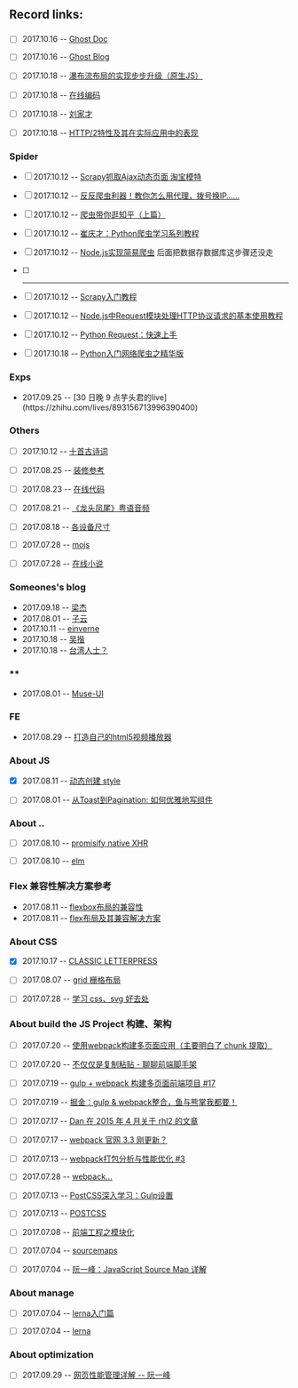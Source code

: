 ## Record links:


###
- [ ] 2017.10.16 -- [Ghost Doc](https://docs.ghost.org/v1/docs/working-with-ghost)
- [ ] 2017.10.16 -- [Ghost Blog](https://blog.ghost.org/)
- [ ] 2017.10.18 -- [瀑布流布局的实现步步升级（原生JS）](http://www.dengzhr.com/js/405)
- [ ] 2017.10.18 -- [在线编码](http://codepan.net/)
- [ ] 2017.10.18 -- [刘家才](http://liujiacai.net/about/)
- [ ] 2017.10.18 -- [HTTP/2特性及其在实际应用中的表现](https://juejin.im/post/59e46b2651882578b8185a05)



### Spider
- [ ] 2017.10.12 -- [Scrapy抓取Ajax动态页面 淘宝模特](http://www.jianshu.com/p/1e35bcb1cf21)
- [ ] 2017.10.12 -- [反反爬虫利器！教你怎么用代理，拨号换IP……](https://zhuanlan.zhihu.com/p/26876834)
- [ ] 2017.10.12 -- [爬虫带你逛知乎（上篇）](https://zhuanlan.zhihu.com/p/25084794)
- [ ] 2017.10.12 -- [崔庆才：Python爬虫学习系列教程](http://cuiqingcai.com/1052.html)
- [ ] 2017.10.12 -- [Node.js实现简易爬虫](https://segmentfault.com/a/1190000008745531) 后面把数据存数据库这步骤还没走
- [ ] -------------
- [ ] 2017.10.12 -- [Scrapy入门教程](http://scrapy-chs.readthedocs.io/zh_CN/1.0/intro/tutorial.html)
- [ ] 2017.10.12 -- [Node.js中Request模块处理HTTP协议请求的基本使用教程](https://teakki.com/p/57dfa8073c20b02e90a0d01e)
- [ ] 2017.10.12 -- [Python Request：快速上手](http://requests-docs-cn.readthedocs.io/zh_CN/latest/user/quickstart.html)
- [ ] 2017.10.18 -- [Python入门网络爬虫之精华版](https://github.com/lining0806/PythonSpiderNotes)


### Exps
* 2017.09.25 -- [30 日晚 9 点芋头君的live](https://<www class=""></www>zhihu.com/lives/893156713996390400)


### Others
- [ ] 2017.10.12 -- [十首古诗词](http://www.360doc.com/content/17/0508/04/10101824_651984976.shtml)
- [ ] 2017.08.25 -- [装修参考](https://zixuncooperation.html5.qq.com/coolread/article?showAttach=true&ch=900101&tagId=MttTagSource&tabId=98&docId=3273400111&bizId=16&extenddata=RN%3D0%26fSiteScore%3D70%26fWeight%3D0%26iBusinessId%3D85%26iClick%3D2495444%26iComment%3D1537%26iContent%3D6323%26iContentType%3D1%26iDupNum%3D0%26iExposure%3D44046359%26iPV%3D0%26iPics%3D40%26sAge%3D322%26sAlgorID%3D18%26sAlgorType%3D1%26sDataSrc%3D85%26sFirstStrategy%3D0%26sGrayPlatFormModelId%3D10122%26sIDFA%3D%26sIMSI%3D%26sImei%3D%26sLocation%3D93302%26sModelId%3D10122%26sPhone%3D%26sPostTime%3D1503099180%26sQBId%3D%26sQQ%3D%26sRecommDim%3DTopic%26sSecondStrategy%3D1%26sStrategyId%3DEXP%26sSubject%3D11902%26sTagId%3Dcoctr_cr_119%26sUserSex%3D252%26sZimeitiId%3DMzA4NDQzNDIwMQ%3D%3D&base64Guid=ODY1MDAwMDM5MDYyNjk0MDAwMDAwMDAwMDAwMGltZWk=&base64Imei=ODY1MDAwMDM5MDYyNjk0&cnettype=wifi&clientWidth=360.0)
- [ ] 2017.08.23 -- [在线代码](c9.io)
- [ ] 2017.08.21 -- [《龙头凤尾》粤语音频](https://www.lizhi.fm/116090/album/2569617607719814171)
- [ ] 2017.08.18 -- [各设备尺寸](https://material.io/devices/)
- [ ] 2017.07.28 -- [mojs](http://mojs.io/)
- [ ] 2017.07.28 -- [在线小说](http://www.dushu369.com/)


### Someones's blog
* 2017.09.18 -- [梁杰](http://numbbbbb.com/)
* 2017.08.01 -- [子云](http://everlose.cn/)
* 2017.10.11 -- [einverne](http://einverne.github.io/)
* 2017.10.18 -- [吴揩](http://www.wukai.me/)
* 2017.10.18 -- [台湾人士？](https://coldnew.github.io/)



### **
* 2017.08.01 -- [Muse-UI](http://www.muse-ui.org/)


### FE
* 2017.08.29 -- [打造自己的html5视频播放器](https://segmentfault.com/a/1190000000380064)


### About JS
- [x] 2017.08.11 -- [动态创建 style](http://www.cnblogs.com/stephenykk/p/5406614.html)
- [ ] 2017.08.01 -- [从Toast到Pagination: 如何优雅地写组件](https://juejin.im/post/591568ab8d6d8100585ecb7d)


### About ..
- [ ] 2017.08.10 -- [promisify native XHR](https://stackoverflow.com/questions/30008114/how-do-i-promisify-native-xhr)
- [ ] 2017.08.10 -- [elm](https://guide.elm-lang.org/)


### Flex 兼容性解决方案参考
* 2017.08.11 -- [flexbox布局的兼容性](http://www.ayqy.net/blog/flexbox%E5%B8%83%E5%B1%80%E7%9A%84%E5%85%BC%E5%AE%B9%E6%80%A7/)
* 2017.08.11 -- [flex布局及其兼容解决方案](http://www.webzsky.com/?p=689)

### About CSS
- [x] 2017.10.17 -- [CLASSIC LETTERPRESS](https://www.midwinter-dg.com/blog_demos/css-text-shadows/)
- [ ] 2017.08.07 -- [grid 栅格布局](https://tympanus.net/codrops/css_reference/grid/)
- [ ] 2017.07.28 -- [学习 css、svg 好去处](https://tympanus.net/codrops/)


### About build the JS Project 构建、架构
- [ ] 2017.07.20 -- [使用webpack构建多页面应用（主要明白了 chunk 提取）](https://github.com/Coffcer/Blog/issues/1)
- [ ] 2017.07.20 -- [不仅仅是复制粘贴 - 聊聊前端脚手架](http://www.cnblogs.com/ihardcoder/p/6648423.html)
- [ ] 2017.07.19 -- [gulp + webpack 构建多页面前端项目 #17](https://github.com/fwon/blog/issues/17)
- [ ] 2017.07.19 -- [掘金：gulp & webpack整合，鱼与熊掌我都要！](https://juejin.im/entry/5774ed3da633bd0057fe07f4)
- [ ] 2017.07.17 -- [Dan 在 2015 年 4 月关于 rhl2 的文章](https://medium.com/@dan_abramov/the-death-of-react-hot-loader-765fa791d7c4)
- [ ] 2017.07.17 -- [webpack 官网 3.3 刚更新？](https://webpack.js.org/guides/hot-module-replacement/)
- [ ] 2017.07.13 -- [webpack打包分析与性能优化 #3](https://github.com/hawx1993/tech-blog/issues/3)
- [ ] 2017.07.28 -- [webpack...](https://mrshi.gitbooks.io/survivejs_webpack_chinese/chapter1.html)
- [ ] 2017.07.13 -- [PostCSS深入学习：Gulp设置](http://www.w3cplus.com/PostCSS/postcss-quickstart-guide-gulp-setup.html)
- [ ] 2017.07.13 -- [POSTCSS](https://www.w3cplus.com/blog/tags/516.html)
- [ ] 2017.07.08 -- [前端工程之模块化](http://fex.baidu.com/blog/2014/03/fis-module/)
- [ ] 2017.07.04 -- [sourcemaps](https://www.html5rocks.com/en/tutorials/developertools/sourcemaps/)
- [ ] 2017.07.04 -- [阮一峰：JavaScript Source Map 详解](http://www.ruanyifeng.com/blog/2013/01/javascript_source_map.html)


### About manage
- [ ] 2017.07.04 -- [lerna入门篇](http://www.jianshu.com/p/63ec67445b0f)
- [ ] 2017.07.04 -- [lerna](https://github.com/lerna/lerna)


### About optimization
- [ ] 2017.09.29 -- [网页性能管理详解 -- 阮一峰](http://www.ruanyifeng.com/blog/2015/09/web-page-performance-in-depth.html)

